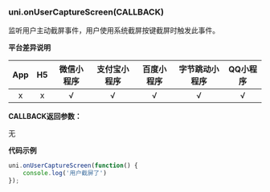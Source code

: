 ### uni.onUserCaptureScreen(CALLBACK)

监听用户主动截屏事件，用户使用系统截屏按键截屏时触发此事件。
 
**平台差异说明**

|App|H5|微信小程序|支付宝小程序|百度小程序|字节跳动小程序|QQ小程序|
|:-:|:-:|:-:|:-:|:-:|:-:|:-:|
|x|x|√|√|√|√|√|

**CALLBACK返回参数：**

无

**代码示例**

```javascript
uni.onUserCaptureScreen(function() {
    console.log('用户截屏了')
});
```

